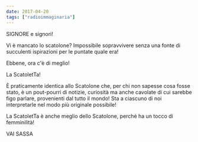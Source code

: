```yaml
---
date: 2017-04-20
tags: ["radioimmaginaria"]
---
```

SIGNORE e signori!

Vi è mancato lo scatolone? Impossibile sopravvivere senza una fonte di succulenti ispirazioni per le puntate quale era!

Ebbene, ora c'è di meglio!

La ScatoletTa!

È praticamente identica allo Scatolone che, per chi non sapesse cosa fosse stato, è un pout-pourri di notizie, curiosità ma anche cavolate di cui sarebbe figo parlare, provenienti dal tutto il mondo! Sta a ciascuno di noi interpretarle nel modo più originale possibile!

La ScatoletTa è anche meglio dello Scatolone, perché ha un tocco di femminilità!

VAI SASSA
